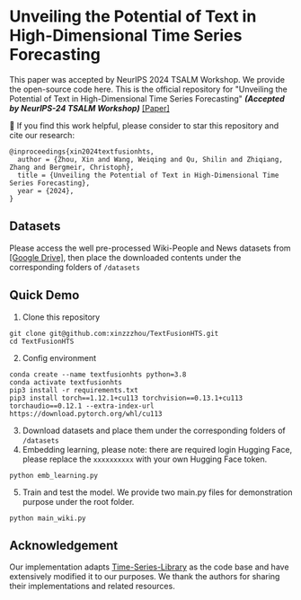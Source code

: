 # Unveiling the Potential of Text in High-Dimensional Time Series Forecasting

This paper was accepted by NeurIPS 2024 TSALM Workshop. We provide the open-source code here.
This is the official repository for "Unveiling the Potential of Text in High-Dimensional Time Series Forecasting" ***(Accepted by NeurIPS-24 TSALM Workshop)*** [[Paper]](https://openreview.net/pdf?id=6666666666) <br>

🌟 If you find this work helpful, please consider to star this repository and cite our research:
```
@inproceedings{xin2024textfusionhts,
  author = {Zhou, Xin and Wang, Weiqing and Qu, Shilin and Zhiqiang, Zhang and Bergmeir, Christoph},
  title = {Unveiling the Potential of Text in High-Dimensional Time Series Forecasting},
  year = {2024},
}
```

## Datasets
Please access the well pre-processed Wiki-People and News datasets from [[Google Drive]](https://drive.google.com/drive/folders/1GgaMDso5rEJu0Rc9XkNE9wXBqa4hm1yJ?usp=drive_link), then place the downloaded contents under the corresponding folders of `/datasets`

## Quick Demo
1. Clone this repository
```
git clone git@github.com:xinzzzhou/TextFusionHTS.git
cd TextFusionHTS
```
2. Config environment
```
conda create --name textfusionhts python=3.8
conda activate textfusionhts
pip3 install -r requirements.txt
pip3 install torch==1.12.1+cu113 torchvision==0.13.1+cu113 torchaudio==0.12.1 --extra-index-url https://download.pytorch.org/whl/cu113
```
3. Download datasets and place them under the corresponding folders of `/datasets`
4. Embedding learning, please note: there are required login Hugging Face, please replace the `xxxxxxxxxx` with your own Hugging Face token.
```
python emb_learning.py
```
5. Train and test the model. We provide two main.py files for demonstration purpose under the root folder. 
```
python main_wiki.py
```


## Acknowledgement
Our implementation adapts [Time-Series-Library](https://github.com/thuml/Time-Series-Library) as the code base and have extensively modified it to our purposes. We thank the authors for sharing their implementations and related resources.
